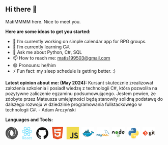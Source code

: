 ## Hi there 👋


MatiMMMM here. Nice to meet you.

**Here are some ideas to get you started:**

- 🔭 I’m currently working on simple calendar app for RPG groups.
- 🌱 I’m currently learning C#.
- 💬 Ask me about  Python, C#, SQL
- 📫 How to reach me: matis199503@gmail.com
- 😄 Pronouns: he/him
- ⚡ Fun fact: my sleep schedule is getting better. :)


**Latest opinion about me: (May 2024):**
Kursant skutecznie zrealizował założenia szkolenia i posiadł wiedzę z technologii C#, która pozwoliła na pozytywne zaliczenie egzaminu podsumowującego. Jestem pewien, że zdobyte przez Mateusza umiejętności będą stanowiły solidną podstawę do dalszego rozwoju w dziedzinie programowania fullstackowego w technologii C#. - Adam Arczyński



**Languages and Tools:**
<div>
  <img src="https://github.com/devicons/devicon/blob/master/icons/json/json-plain.svg" title="JSON" alt="JSON" width="40" height="40"/>&nbsp;
  <img src="https://github.com/devicons/devicon/blob/master/icons/react/react-original-wordmark.svg" title="React" alt="React" width="40" height="40"/>&nbsp;
  <img src="https://github.com/devicons/devicon/blob/master/icons/github/github-original.svg" title="Github" alt="Github" width="40" height="40"/>&nbsp;
  <img src="https://github.com/devicons/devicon/blob/master/icons/html5/html5-original.svg" title="HTML5" alt="HTML" width="40" height="40"/>&nbsp;
  <img src="https://github.com/devicons/devicon/blob/master/icons/javascript/javascript-original.svg" title="JavaScript" alt="JavaScript" width="40" height="40"/>&nbsp;
  <img src="https://github.com/devicons/devicon/blob/master/icons/docker/docker-original.svg" title="Docker"  alt="Docker" width="40" height="40"/>&nbsp;
  <img src="https://github.com/devicons/devicon/blob/master/icons/mysql/mysql-original-wordmark.svg" title="MySQL"  alt="MySQL" width="40" height="40"/>&nbsp;
  <img src="https://github.com/devicons/devicon/blob/master/icons/nodejs/nodejs-original-wordmark.svg" title="NodeJS" alt="NodeJS" width="40" height="40"/>&nbsp;
  <img src="https://github.com/devicons/devicon/blob/master/icons/python/python-original.svg" title="Python" alt="Python" width="40" height="40"/>&nbsp;
  <img src="https://github.com/devicons/devicon/blob/master/icons/git/git-original-wordmark.svg" title="Git" **alt="Git" width="40" height="40"/>
</div>
